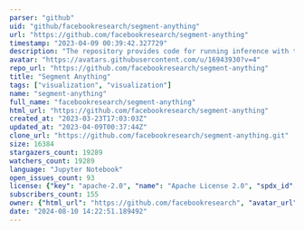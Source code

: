 ```yaml
---
parser: "github"
uid: "github/facebookresearch/segment-anything"
url: "https://github.com/facebookresearch/segment-anything"
timestamp: "2023-04-09 00:39:42.327729"
description: "The repository provides code for running inference with the SegmentAnything Model (SAM), links for downloading the trained model checkpoints, and example notebooks that show how to use the model."
avatar: "https://avatars.githubusercontent.com/u/16943930?v=4"
repo_url: "https://github.com/facebookresearch/segment-anything"
title: "Segment Anything"
tags: ["visualization", "visualization"]
name: "segment-anything"
full_name: "facebookresearch/segment-anything"
html_url: "https://github.com/facebookresearch/segment-anything"
created_at: "2023-03-23T17:03:03Z"
updated_at: "2023-04-09T00:37:44Z"
clone_url: "https://github.com/facebookresearch/segment-anything.git"
size: 16384
stargazers_count: 19289
watchers_count: 19289
language: "Jupyter Notebook"
open_issues_count: 93
license: {"key": "apache-2.0", "name": "Apache License 2.0", "spdx_id": "Apache-2.0", "url": "https://api.github.com/licenses/apache-2.0", "node_id": "MDc6TGljZW5zZTI="}
subscribers_count: 155
owner: {"html_url": "https://github.com/facebookresearch", "avatar_url": "https://avatars.githubusercontent.com/u/16943930?v=4", "login": "facebookresearch", "type": "Organization"}
date: "2024-08-10 14:22:51.189492"
---
```

